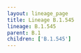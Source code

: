 ```yaml
---
layout: lineage_page
title: Lineage B.1.545
lineage: B.1.545
parent: B.1
children: ['B.1.545']
---
```


